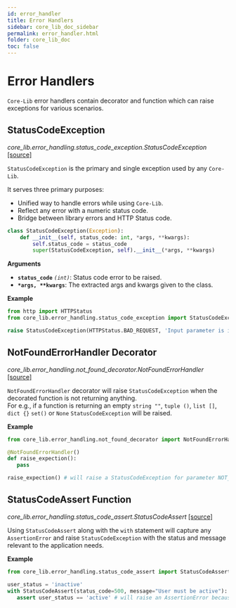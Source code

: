 ```yaml
---
id: error_handler
title: Error Handlers
sidebar: core_lib_doc_sidebar
permalink: error_handler.html
folder: core_lib_doc
toc: false
---
```


# Error Handlers
`Core-Lib` error handlers contain decorator and function which can raise exceptions for various scenarios.

## StatusCodeException

*core_lib.error_handling.status_code_exception.StatusCodeException* [[source]](https://github.com/shay-te/core-lib/blob/master/core_lib/error_handling/status_code_exception.py#L1)

`StatusCodeException` is the primary and single exception used by any `Core-Lib`.

It serves three primary purposes:

- Unified way to handle errors while using `Core-Lib`.
- Reflect any error with a numeric status code.
- Bridge between library errors and HTTP Status code.

```python
class StatusCodeException(Exception):
    def __init__(self, status_code: int, *args, **kwargs):
        self.status_code = status_code
        super(StatusCodeException, self).__init__(*args, **kwargs)
```

**Arguments**

- **`status_code`** *`(int)`*: Status code error to be raised.
- __`*args, **kwargs`__: The extracted args and kwargs given to the class.

**Example**

```python
from http import HTTPStatus
from core_lib.error_handling.status_code_exception import StatusCodeException

raise StatusCodeException(HTTPStatus.BAD_REQUEST, 'Input parameter is invalid')
```



## NotFoundErrorHandler Decorator

*core_lib.error_handling.not_found_decorator.NotFoundErrorHandler* [[source]](https://github.com/shay-te/core-lib/blob/master/core_lib/error_handling/not_found_decorator.py#L11)


`NotFoundErrorHandler` decorator will raise `StatusCodeException` when the decorated function is not returning anything.  
For e.g., if a function is returning an empty `string ""`, `tuple ()`, `list []`, `dict {}` `set()` or `None` `StatusCodeException` will be raised.

**Example**

 ```python
from core_lib.error_handling.not_found_decorator import NotFoundErrorHandler

@NotFoundErrorHandler()
def raise_expection():
    pass

raise_expection() # will raise a StatusCodeException for parameter NOT_FOUND
```



## StatusCodeAssert Function

*core_lib.error_handling.status_code_assert.StatusCodeAssert* [[source]](https://github.com/shay-te/core-lib/blob/master/core_lib/error_handling/status_code_assert.py#L9)

Using `StatusCodeAssert` along with the `with` statement will capture any `AssertionError` and raise `StatusCodeException` with the status and message relevant to the application needs.

**Example**
 ```python
from core_lib.error_handling.status_code_assert import StatusCodeAssert

user_status = 'inactive'
with StatusCodeAssert(status_code=500, message="User must be active"):
    assert user_status == 'active' # will raise an AssertionError because the status is inactive.
```

